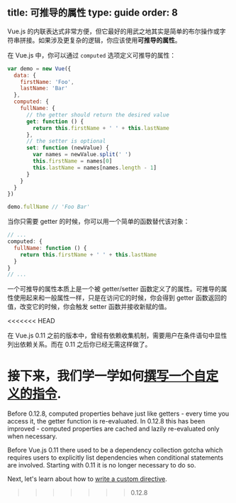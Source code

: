 title: 可推导的属性
type: guide
order: 8
---

Vue.js 的内联表达式非常方便，但它最好的用武之地其实是简单的布尔操作或字符串拼接。如果涉及更复杂的逻辑，你应该使用**可推导的属性**。

在 Vue.js 中，你可以通过 `computed` 选项定义可推导的属性：

``` js
var demo = new Vue({
  data: {
    firstName: 'Foo',
    lastName: 'Bar'
  },
  computed: {
    fullName: {
      // the getter should return the desired value
      get: function () {
        return this.firstName + ' ' + this.lastName
      },
      // the setter is optional
      set: function (newValue) {
        var names = newValue.split(' ')
        this.firstName = names[0]
        this.lastName = names[names.length - 1]
      }
    }
  }
})

demo.fullName // 'Foo Bar'
```

当你只需要 getter 的时候，你可以用一个简单的函数替代该对象：

``` js
// ...
computed: {
  fullName: function () {
    return this.firstName + ' ' + this.lastName 
  }    
}
// ...
```

一个可推导的属性本质上是一个被 getter/setter 函数定义了的属性。可推导的属性使用起来和一般属性一样，只是在访问它的时候，你会得到 getter 函数返回的值，改变它的时候，你会触发 setter 函数并接收新赋的值。

<<<<<<< HEAD
<p class="tip">在 Vue.js 0.11 之前的版本中，曾经有依赖收集机制，需要用户在条件语句中显性列出依赖关系。而在 0.11 之后你已经无需这样做了。</p>

接下来，我们学一学如何[撰写一个自定义的指令](../guide/custom-directive.html).
=======
Before 0.12.8, computed properties behave just like getters - every time you access it, the getter function is re-evaluated. In 0.12.8 this has been improved - computed properties are cached and lazily re-evaluated only when necessary.

<p class="tip">Before Vue.js 0.11 there used to be a dependency collection gotcha which requires users to explicitly list dependencies when conditional statements are involved. Starting with 0.11 it is no longer necessary to do so.</p>

Next, let's learn about how to [write a custom directive](/guide/custom-directive.html).
>>>>>>> 0.12.8
